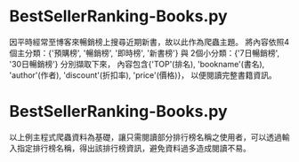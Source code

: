 # BestSellerRanking-Books.py
  因平時經常至博客來暢銷榜上搜尋近期新書，故以此作為爬蟲主題。
  將內容依照4個主分類：{'預購榜', '暢銷榜', '即時榜', '新書榜'} 與 2個小分類：{'7日暢銷榜', '30日暢銷榜'} 分別擷取下來，
  內容包含{'TOP'(排名), 'bookname'(書名), 'author'(作者), 'discount'(折扣率), 'price'(價格)}，
  以便閱讀完整書籍資訊。
  
# BestSellerRanking-Books.py
  以上例主程式爬蟲資料為基礎，讓只需閱讀部分排行榜名稱之使用者，可以透過輸入指定排行榜名稱，得出該排行榜資訊，避免資料過多造成閱讀不易。
